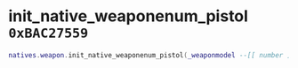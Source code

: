 # init_native_weaponenum_pistol `0xBAC27559`

```lua
natives.weapon.init_native_weaponenum_pistol(_weaponmodel --[[ number ]], _weaponname --[[ string ]], _data --[[ table ]])
```